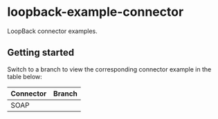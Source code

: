 # loopback-example-connector

LoopBack connector examples.

## Getting started

Switch to a branch to view the corresponding connector example in the table
below:

Connector|Branch
:--|:--
SOAP|
